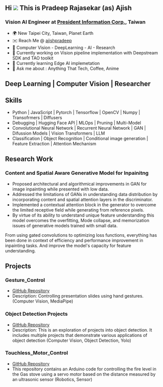 ## Hi ![](https://user-images.githubusercontent.com/18350557/176309783-0785949b-9127-417c-8b55-ab5a4333674e.gif) This is Pradeep Rajasekar (as) Ajish
### Vision AI Engineer at [President Information Corp.](https://www.pic.net.tw/), Taiwan

* 🌍 New Taipei City, Taiwan, Planet Earth
* ✉️ Reach Me @ [ajishpradeep](https://www.linkedin.com/in/ajishpradeep/)
* 🔭 Computer Vision - DeepLearning - AI - Research
* 🔭 Currently working on Vision pipeline implementation with Deepstream SDK and TAO toolkit 
* 🌱 Currently learning Edge AI implemetation
* 💬 Ask me about : Anything That Tech, Coffee, Anime
  
## Deep Learning | Computer Vision | Researcher
## Skills
- Python | JavaScript | Pytorch | Tensorflow | OpenCV | Numpy | Transofrmers | Diffusers 
- Debugging | Hugging Face API | MLOps | Pruning | Multi-Model
- Convolutional  Neural Network | Recurrent Neural Network | GAN | Difussion Models | Vision Transformers | LLM 
- Classification | Object Recognition | Conditional image generation | Feature Extraction | Attention Mechanism

## Research Work
### Content and Spatial Aware Generative Model for Inpainitng
- Proposed architectural and algorithmical improvements in GAN for image inpainting while presented with low data.
- Addressed the limitations of GANs in understanding data distribution by incorporating content and spatial attention layers in the discriminator.
- Implemented a contextual attention block in the generator to overcome the limited receptive field while generating from reference pixels.
- By virtue of its ability to understand unique feature understanding this model overcomes the overfitting, Mode collapse, and memorization issues of generative models trained with small data.

From using gated convolutions to optimizing loss functions, everything has been done in context of efficiency and performance improvement in inpainting tasks. And improve the model's capacity for feature understanding.

## Projects

### Gesture_Control

- [GitHub Repository](https://github.com/Ajishpradeep/GestureControl)
- Description: Controlling presentation slides using hand gestures. (Computer Vision, MediaPipe)

### Object Detection Projects

- [GitHub Repository](https://github.com/Ajishpradeep/Object_Detection_YoloV8)
- Description:  This is an exploration of projects into object detection. It includes multiple projects that demonstrate various applications of object detection (Computer Vision, Object Detection, Yolo)

### Touchless_Motor_Control

- [GitHub Repository](https://github.com/Ajishpradeep/Touchless_Motor_Control)
- This repository contains an Arduino code for controlling the fire level in the Gas stove using a servo motor based on the distance measured by an ultrasonic sensor (Robotics, Sensor)


<!--
**Ajishpradeep/Ajishpradeep** is a ✨ _special_ ✨ repository because its `README.md` (this file) appears on your GitHub profile.

Here are some ideas to get you started:

- 🔭 I’m currently working on ...
- 🌱 I’m currently learning ...
- 👯 I’m looking to collaborate on ...
- 🤔 I’m looking for help with ...
- 💬 Ask me about ...
- 📫 How to reach me: ...
- 😄 Pronouns: ...
- ⚡ Fun fact: ...
-->
